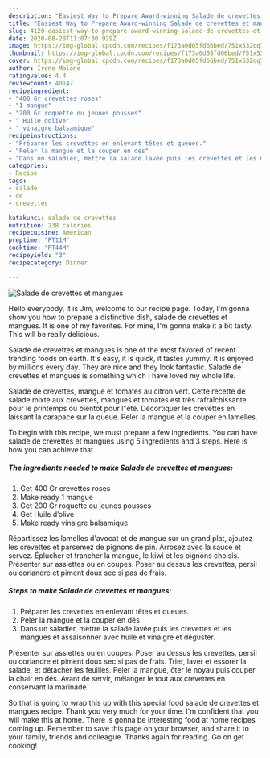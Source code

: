 ```yaml
---
description: "Easiest Way to Prepare Award-winning Salade de crevettes et mangues"
title: "Easiest Way to Prepare Award-winning Salade de crevettes et mangues"
slug: 4120-easiest-way-to-prepare-award-winning-salade-de-crevettes-et-mangues
date: 2020-08-28T11:07:30.929Z
image: https://img-global.cpcdn.com/recipes/f173a0d05fd66bed/751x532cq70/salade-de-crevettes-et-mangues-photo-principale-de-la-recette.jpg
thumbnail: https://img-global.cpcdn.com/recipes/f173a0d05fd66bed/751x532cq70/salade-de-crevettes-et-mangues-photo-principale-de-la-recette.jpg
cover: https://img-global.cpcdn.com/recipes/f173a0d05fd66bed/751x532cq70/salade-de-crevettes-et-mangues-photo-principale-de-la-recette.jpg
author: Irene Malone
ratingvalue: 4.4
reviewcount: 40147
recipeingredient:
- "400 Gr crevettes roses"
- "1 mangue"
- "200 Gr roquette ou jeunes pousses"
- " Huile dolive"
- " vinaigre balsamique"
recipeinstructions:
- "Préparer les crevettes en enlevant têtes et queues."
- "Peler la mangue et la couper en dés"
- "Dans un saladier, mettre la salade lavée puis les crevettes et les mangues et assaisonner avec huile et vinaigre et déguster."
categories:
- Recipe
tags:
- salade
- de
- crevettes

katakunci: salade de crevettes 
nutrition: 238 calories
recipecuisine: American
preptime: "PT11M"
cooktime: "PT44M"
recipeyield: "3"
recipecategory: Dinner

---
```



![Salade de crevettes et mangues](https://img-global.cpcdn.com/recipes/f173a0d05fd66bed/751x532cq70/salade-de-crevettes-et-mangues-photo-principale-de-la-recette.jpg)

Hello everybody, it is Jim, welcome to our recipe page. Today, I'm gonna show you how to prepare a distinctive dish, salade de crevettes et mangues. It is one of my favorites. For mine, I'm gonna make it a bit tasty. This will be really delicious.

Salade de crevettes et mangues is one of the most favored of recent trending foods on earth. It's easy, it is quick, it tastes yummy. It is enjoyed by millions every day. They are nice and they look fantastic. Salade de crevettes et mangues is something which I have loved my whole life.

Salade de crevettes, mangue et tomates au citron vert. Cette recette de salade mixte aux crevettes, mangues et tomates est très rafraîchissante pour le printemps ou bientôt pour l&#34;été. Décortiquer les crevettes en laissant la carapace sur la queue. Peler la mangue et la couper en lamelles.


To begin with this recipe, we must prepare a few ingredients. You can have salade de crevettes et mangues using 5 ingredients and 3 steps. Here is how you can achieve that.

<!--inarticleads1-->

##### The ingredients needed to make Salade de crevettes et mangues:

1. Get 400 Gr crevettes roses
1. Make ready 1 mangue
1. Get 200 Gr roquette ou jeunes pousses
1. Get  Huile d’olive
1. Make ready  vinaigre balsamique


Répartissez les lamelles d&#39;avocat et de mangue sur un grand plat, ajoutez les crevettes et parsemez de pignons de pin. Arrosez avec la sauce et servez. Éplucher et trancher la mangue, le kiwi et les oignons choisis. Présenter sur assiettes ou en coupes. Poser au dessus les crevettes, persil ou coriandre et piment doux sec si pas de frais. 

<!--inarticleads2-->

##### Steps to make Salade de crevettes et mangues:

1. Préparer les crevettes en enlevant têtes et queues.
1. Peler la mangue et la couper en dés
1. Dans un saladier, mettre la salade lavée puis les crevettes et les mangues et assaisonner avec huile et vinaigre et déguster.


Présenter sur assiettes ou en coupes. Poser au dessus les crevettes, persil ou coriandre et piment doux sec si pas de frais. Trier, laver et essorer la salade, et détacher les feuilles. Peler la mangue, ôter le noyau puis couper la chair en dés. Avant de servir, mélanger le tout aux crevettes en conservant la marinade. 

So that is going to wrap this up with this special food salade de crevettes et mangues recipe. Thank you very much for your time. I'm confident that you will make this at home. There is gonna be interesting food at home recipes coming up. Remember to save this page on your browser, and share it to your family, friends and colleague. Thanks again for reading. Go on get cooking!
